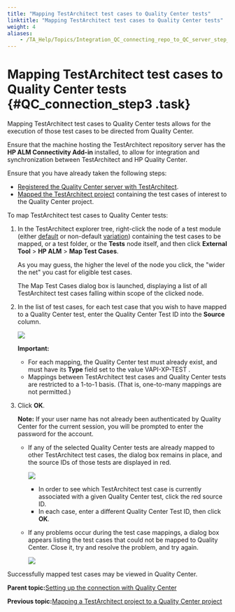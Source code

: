 ```yaml
--- 
title: "Mapping TestArchitect test cases to Quality Center tests"
linktitle: "Mapping TestArchitect test cases to Quality Center tests"
weight: 4
aliases: 
    - /TA_Help/Topics/Integration_QC_connecting_repo_to_QC_server_step_3.html
---
```

# Mapping TestArchitect test cases to Quality Center tests {#QC_connection_step3 .task}

Mapping TestArchitect test cases to Quality Center tests allows for the execution of those test cases to be directed from Quality Center.

Ensure that the machine hosting the TestArchitect repository server has the **HP ALM Connectivity Add-in** installed, to allow for integration and synchronization between TestArchitect and HP Quality Center.

Ensure that you have already taken the following steps:

-   [Registered the Quality Center server with TestArchitect](Integration_QC_connecting_repo_to_QC_server_step_1.html).
-   [Mapped the TestArchitect project](Integration_QC_connecting_repo_to_QC_server_step_2.html) containing the test cases of interest to the Quality Center project.

To map TestArchitect test cases to Quality Center tests:

1.  In the TestArchitect explorer tree, right-click the node of a test module \(either [default](Variations_default.html) or non-default [variation](ug_TM_create_variation.html)\) containing the test cases to be mapped, or a test folder, or the **Tests** node itself, and then click **External Tool** \> **HP ALM** \> **Map Test Cases**.

    As you may guess, the higher the level of the node you click, the "wider the net" you cast for eligible test cases.

    The Map Test Cases dialog box is launched, displaying a list of all TestArchitect test cases falling within scope of the clicked node.

2.  In the list of test cases, for each test case that you wish to have mapped to a Quality Center test, enter the Quality Center Test ID into the **Source** column.

    ![](../Images/QC_map_TC.png)

    **Important:**

    -   For each mapping, the Quality Center test must already exist, and must have its **Type** field set to the value VAPI-XP-TEST .
    -   Mappings between TestArchitect test cases and Quality Center tests are restricted to a 1-to-1 basis. \(That is, one-to-many mappings are not permitted.\)
3.  Click **OK**.

    **Note:** If your user name has not already been authenticated by Quality Center for the current session, you will be prompted to enter the password for the account.

    -   If any of the selected Quality Center tests are already mapped to other TestArchitect test cases, the dialog box remains in place, and the source IDs of those tests are displayed in red.

        ![](../Images/QC_mapTC_error_2_dlg.png)

        -   In order to see which TestArchitect test case is currently associated with a given Quality Center test, click the red source ID.
        -   In each case, enter a different Quality Center Test ID, then click **OK**.
    -   If any problems occur during the test case mappings, a dialog box appears listing the test cases that could not be mapped to Quality Center. Close it, try and resolve the problem, and try again.

        ![](../Images/QC_mapTC_error_dlg.png)


Successfully mapped test cases may be viewed in Quality Center.

**Parent topic:**[Setting up the connection with Quality Center](../../TA_Help/Topics/Integration_QC_connecting_repo_to_QC_server.html)

**Previous topic:**[Mapping a TestArchitect project to a Quality Center project](../../TA_Help/Topics/Integration_QC_connecting_repo_to_QC_server_step_2.html)

